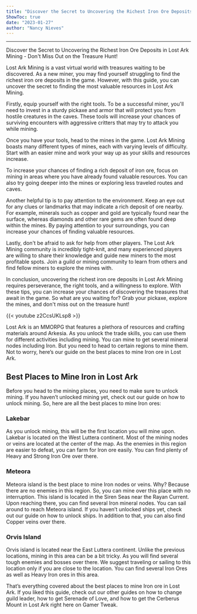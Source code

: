 ```yaml
---
title: "Discover the Secret to Uncovering the Richest Iron Ore Deposits in Lost Ark Mining - Don't Miss Out on the Treasure Hunt!"
ShowToc: true 
date: "2023-01-27"
author: "Nancy Nieves"
---
```

*****
Discover the Secret to Uncovering the Richest Iron Ore Deposits in Lost Ark Mining - Don't Miss Out on the Treasure Hunt!

Lost Ark Mining is a vast virtual world with treasures waiting to be discovered. As a new miner, you may find yourself struggling to find the richest iron ore deposits in the game. However, with this guide, you can uncover the secret to finding the most valuable resources in Lost Ark Mining.

Firstly, equip yourself with the right tools. To be a successful miner, you'll need to invest in a sturdy pickaxe and armor that will protect you from hostile creatures in the caves. These tools will increase your chances of surviving encounters with aggressive critters that may try to attack you while mining.

Once you have your tools, head to the mines in the game. Lost Ark Mining boasts many different types of mines, each with varying levels of difficulty. Start with an easier mine and work your way up as your skills and resources increase.

To increase your chances of finding a rich deposit of iron ore, focus on mining in areas where you have already found valuable resources. You can also try going deeper into the mines or exploring less traveled routes and caves.

Another helpful tip is to pay attention to the environment. Keep an eye out for any clues or landmarks that may indicate a rich deposit of ore nearby. For example, minerals such as copper and gold are typically found near the surface, whereas diamonds and other rare gems are often found deep within the mines. By paying attention to your surroundings, you can increase your chances of finding valuable resources.

Lastly, don't be afraid to ask for help from other players. The Lost Ark Mining community is incredibly tight-knit, and many experienced players are willing to share their knowledge and guide new miners to the most profitable spots. Join a guild or mining community to learn from others and find fellow miners to explore the mines with.

In conclusion, uncovering the richest iron ore deposits in Lost Ark Mining requires perseverance, the right tools, and a willingness to explore. With these tips, you can increase your chances of discovering the treasures that await in the game. So what are you waiting for? Grab your pickaxe, explore the mines, and don't miss out on the treasure hunt!

{{< youtube z2CcsUKLsp8 >}} 



Lost Ark is an MMORPG that features a plethora of resources and crafting materials around Arkesia. As you unlock the trade skills, you can use them for different activities including mining. You can mine to get several mineral nodes including Iron. But you need to head to certain regions to mine them. Not to worry, here’s our guide on the best places to mine Iron ore in Lost Ark.
 
## Best Places to Mine Iron in Lost Ark
 
Before you head to the mining places, you need to make sure to unlock mining. If you haven’t unlocked mining yet, check out our guide on how to unlock mining.
So, here are all the best places to mine Iron ores:
 
### Lakebar
 
As you unlock mining, this will be the first location you will mine upon. Lakebar is located on the West Luttera continent. Most of the mining nodes or veins are located at the center of the map. As the enemies in this region are easier to defeat, you can farm for Iron ore easily. You can find plenty of Heavy and Strong Iron Ore over there.
 
### Meteora
 
Meteora island is the best place to mine Iron nodes or veins. Why? Because there are no enemies in this region. So, you can mine over this place with no interruption. This island is located in the Siren Seas near the Rayan Current. Upon reaching there, you can find several Iron mineral nodes. You can sail around to reach Meteora island. If you haven’t unlocked ships yet, check out our guide on how to unlock ships. In addition to that, you can also find Copper veins over there.
 
### Orvis Island
 
Orvis island is located near the East Luttera continent. Unlike the previous locations, mining in this area can be a bit tricky. As you will find several tough enemies and bosses over there. We suggest traveling or sailing to this location only if you are close to the location. You can find several Iron Ores as well as Heavy Iron ores in this area.
 
That’s everything covered about the best places to mine Iron ore in Lost Ark. If you liked this guide, check out our other guides on how to change guild leader, how to get Serenade of Love, and how to get the Cerberus Mount in Lost Ark right here on Gamer Tweak.



